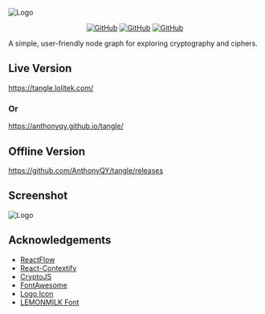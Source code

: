 
![Logo](https://i.ibb.co/tXSpHh4/Logo-Dark-Small.png)

<div align="center">
 
 <a href="https://tangle.lolitek.com/">![GitHub](https://img.shields.io/website?up_message=online&url=https%3A%2F%2Ftangle.lolitek.com%2F)</a>
 <a href="">![GitHub](https://img.shields.io/depfu/dependencies/github/AnthonyQY/tangle)</a>
 <a href="">![GitHub](https://img.shields.io/github/license/anthonyqy/tangle)</a>
 
</div>

A simple, user-friendly node graph for exploring cryptography and ciphers.

## Live Version

https://tangle.lolitek.com/

### Or

https://anthonyqy.github.io/tangle/

## Offline Version

https://github.com/AnthonyQY/tangle/releases

## Screenshot
![Logo](https://i.ibb.co/PTb4dB5/demo.png)

## Acknowledgements

 - [ReactFlow](https://reactflow.dev/)
 - [React-Contextify](https://fkhadra.github.io/react-contexify/)
 - [CryptoJS](https://www.npmjs.com/package/crypto-js)
 - [FontAwesome](https://fontawesome.com/)
 - [Logo Icon](https://www.flaticon.com/free-icons/tangle)
 - [LEMONMILK Font](https://marsnev.com/)
